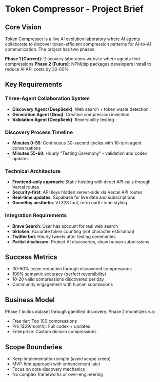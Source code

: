 # Token Compressor - Project Brief

## Core Vision
Token Compressor is a live AI evolution laboratory where AI agents collaborate to discover token-efficient compression patterns for AI-to-AI communication. The project has two phases:

**Phase 1 (Current)**: Discovery laboratory website where agents find compressions
**Phase 2 (Future)**: NPM/pip packages developers install to reduce AI API costs by 30-60%

## Key Requirements

### Three-Agent Collaboration System
- **Discovery Agent (DeepSeek)**: Web search + token waste detection
- **Generation Agent (Groq)**: Creative compression invention  
- **Validation Agent (DeepSeek)**: Reversibility testing

### Discovery Process Timeline
- **Minutes 0-55**: Continuous 30-second cycles with 10-turn agent conversations
- **Minutes 55-60**: Hourly "Testing Ceremony" - validation and codex updates

### Technical Architecture
- **Frontend-only approach**: Static hosting with direct API calls through Vercel routes
- **Security-first**: API keys hidden server-side via Vercel API routes
- **Real-time updates**: Supabase for live data and subscriptions
- **GameBoy aesthetic**: VT323 font, retro earth-tone styling

### Integration Requirements
- **Brave Search**: User has account for real web search
- **tiktoken**: Accurate token counting (not character estimation)
- **Twitter bot**: Hourly tweets after testing ceremonies
- **Partial disclosure**: Protect AI discoveries, show human submissions

## Success Metrics
- 30-60% token reduction through discovered compressions
- 100% semantic accuracy (perfect reversibility)
- 10-20 valid compressions discovered per day
- Community engagement with human submissions

## Business Model
Phase 1 builds dataset through gamified discovery. Phase 2 monetizes via:
- Free tier: Top 100 compressions  
- Pro ($29/month): Full codex + updates
- Enterprise: Custom domain compressions

## Scope Boundaries
- Keep implementation simple (avoid scope creep)
- MVP-first approach with enhancement later
- Focus on core discovery mechanics
- No complex frameworks or over-engineering